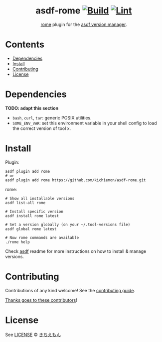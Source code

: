 <div align="center">

# asdf-rome [![Build](https://github.com/kichiemon/asdf-rome/actions/workflows/build.yml/badge.svg)](https://github.com/kichiemon/asdf-rome/actions/workflows/build.yml) [![Lint](https://github.com/kichiemon/asdf-rome/actions/workflows/lint.yml/badge.svg)](https://github.com/kichiemon/asdf-rome/actions/workflows/lint.yml)


[rome](https://rome.tools/) plugin for the [asdf version manager](https://asdf-vm.com).

</div>

# Contents

- [Dependencies](#dependencies)
- [Install](#install)
- [Contributing](#contributing)
- [License](#license)

# Dependencies

**TODO: adapt this section**

- `bash`, `curl`, `tar`: generic POSIX utilities.
- `SOME_ENV_VAR`: set this environment variable in your shell config to load the correct version of tool x.

# Install

Plugin:

```shell
asdf plugin add rome
# or
asdf plugin add rome https://github.com/kichiemon/asdf-rome.git
```

rome:

```shell
# Show all installable versions
asdf list-all rome

# Install specific version
asdf install rome latest

# Set a version globally (on your ~/.tool-versions file)
asdf global rome latest

# Now rome commands are available
./rome help
```

Check [asdf](https://github.com/asdf-vm/asdf) readme for more instructions on how to
install & manage versions.

# Contributing

Contributions of any kind welcome! See the [contributing guide](contributing.md).

[Thanks goes to these contributors](https://github.com/kichiemon/asdf-rome/graphs/contributors)!

# License

See [LICENSE](LICENSE) © [きちえもん](https://github.com/kichiemon/)
